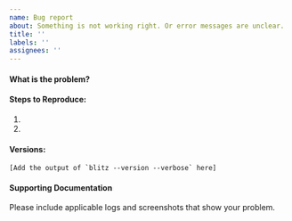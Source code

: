 ```yaml
---
name: Bug report
about: Something is not working right. Or error messages are unclear.
title: ''
labels: ''
assignees: ''
---
```


#### What is the problem?


#### Steps to Reproduce:

1.
2.

#### Versions:

```
[Add the output of `blitz --version --verbose` here]
```

#### Supporting Documentation
Please include applicable logs and screenshots that show your problem.
